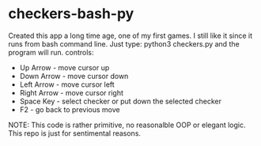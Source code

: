 # checkers-bash-py
Created this app a long time age, one of my first games. I still like it since it runs from bash command line. Just type: python3 checkers.py
and the program will run. 
controls:
* Up Arrow - move cursor up
* Down Arrow - move cursor down
* Left Arrow - move cursor left
* Right Arrow - move cursor right
* Space Key - select checker or put down the selected checker
* F2 - go back to previous move

NOTE: This code is rather primitive, no reasonalble OOP or elegant logic. This repo is just for sentimental reasons.
